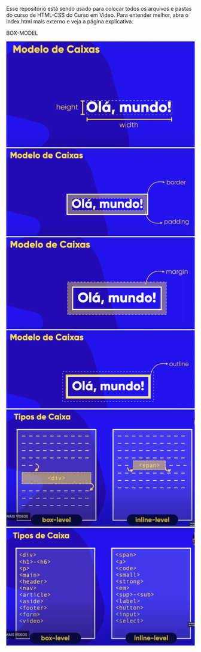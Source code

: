 Esse repositório está sendo usado para colocar todos os arquivos e pastas do curso de HTML-CSS do Curso em Vídeo. Para entender melhor, abra o index.html mais externo e veja a página explicativa.

BOX-MODEL

![boxModel1](imagens/modeloDeCaixas1.png)
![boxModel2](imagens/modeloDeCaixas2.png)
![boxModel3](imagens/modeloDeCaixas3.png)
![boxModel4](imagens/modeloDeCaixas4.png)
![boxModel5](imagens/modeloDeCaixas5.png)
![boxModel6](imagens/modeloDeCaixas6.png)